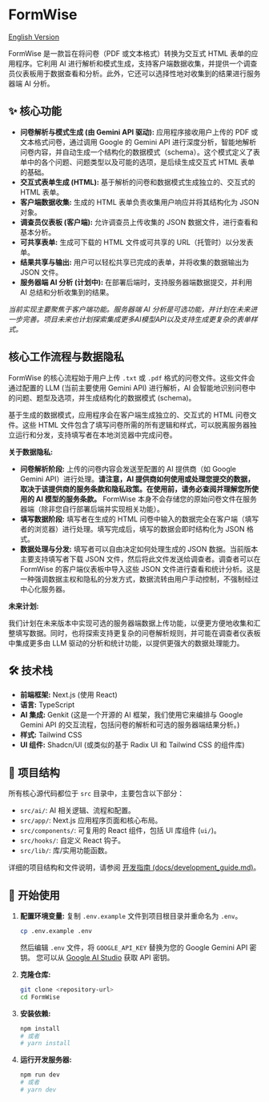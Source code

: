 # FormWise

[English Version](README.md)

FormWise 是一款旨在将问卷（PDF 或文本格式）转换为交互式 HTML 表单的应用程序。它利用 AI 进行解析和模式生成，支持客户端数据收集，并提供一个调查员仪表板用于数据查看和分析。此外，它还可以选择性地对收集到的结果进行服务器端 AI 分析。

## ✨ 核心功能

-   **问卷解析与模式生成 (由 Gemini API 驱动):** 应用程序接收用户上传的 PDF 或文本格式问卷，通过调用 Google 的 Gemini API 进行深度分析，智能地解析问卷内容，并自动生成一个结构化的数据模式（schema）。这个模式定义了表单中的各个问题、问题类型以及可能的选项，是后续生成交互式 HTML 表单的基础。
-   **交互式表单生成 (HTML):** 基于解析的问卷和数据模式生成独立的、交互式的 HTML 表单。
-   **客户端数据收集:** 生成的 HTML 表单负责收集用户响应并将其结构化为 JSON 对象。
-   **调查员仪表板 (客户端):** 允许调查员上传收集的 JSON 数据文件，进行查看和基本分析。
-   **可共享表单:** 生成可下载的 HTML 文件或可共享的 URL（托管时）以分发表单。
-   **结果共享与输出:** 用户可以轻松共享已完成的表单，并将收集的数据输出为 JSON 文件。
-   **服务器端 AI 分析 (计划中):** 在部署后端时，支持服务器端数据提交，并利用 AI 总结和分析收集到的结果。

*当前实现主要聚焦于客户端功能。服务器端 AI 分析是可选功能，并计划在未来进一步完善。项目未来也计划探索集成更多AI模型API以及支持生成更复杂的表单样式。*

## 核心工作流程与数据隐私

FormWise 的核心流程始于用户上传 `.txt` 或 `.pdf` 格式的问卷文件。这些文件会通过配置的 LLM (当前主要使用 Gemini API) 进行解析，AI 会智能地识别问卷中的问题、题型及选项，并生成结构化的数据模式 (schema)。

基于生成的数据模式，应用程序会在客户端生成独立的、交互式的 HTML 问卷文件。这些 HTML 文件包含了填写问卷所需的所有逻辑和样式，可以脱离服务器独立运行和分发，支持填写者在本地浏览器中完成问卷。

**关于数据隐私:**

*   **问卷解析阶段:** 上传的问卷内容会发送至配置的 AI 提供商（如 Google Gemini API）进行处理。**请注意，AI 提供商如何使用或处理您提交的数据，取决于该提供商的服务条款和隐私政策。在使用前，请务必查阅并理解您所使用的 AI 模型的服务条款。** FormWise 本身不会存储您的原始问卷文件在服务器端（除非您自行部署后端并实现相关功能）。
*   **填写数据阶段:** 填写者在生成的 HTML 问卷中输入的数据完全在客户端（填写者的浏览器）进行处理。填写完成后，填写的数据会即时结构化为 JSON 格式。
*   **数据处理与分发:** 填写者可以自由决定如何处理生成的 JSON 数据。当前版本主要支持填写者下载 JSON 文件，然后将此文件发送给调查者。调查者可以在 FormWise 的客户端仪表板中导入这些 JSON 文件进行查看和统计分析。这是一种强调数据主权和隐私的分发方式，数据流转由用户手动控制，不强制经过中心化服务器。

**未来计划:**

我们计划在未来版本中实现可选的服务器端数据上传功能，以便更方便地收集和汇整填写数据。同时，也将探索支持更复杂的问卷解析规则，并可能在调查者仪表板中集成更多由 LLM 驱动的分析和统计功能，以提供更强大的数据处理能力。

## 🛠️ 技术栈

-   **前端框架:** Next.js (使用 React)
-   **语言:** TypeScript
-   **AI 集成:** Genkit (这是一个开源的 AI 框架，我们使用它来编排与 Google Gemini API 的交互流程，包括问卷的解析和可选的服务器端结果分析。)
-   **样式:** Tailwind CSS
-   **UI 组件:** Shadcn/UI (或类似的基于 Radix UI 和 Tailwind CSS 的组件库)

## 📂 项目结构

所有核心源代码都位于 `src` 目录中，主要包含以下部分：

-   `src/ai/`: AI 相关逻辑、流程和配置。
-   `src/app/`: Next.js 应用程序页面和核心布局。
-   `src/components/`: 可复用的 React 组件，包括 UI 库组件 (`ui/`)。
-   `src/hooks/`: 自定义 React 钩子。
-   `src/lib/`: 库/实用功能函数。

详细的项目结构和文件说明，请参阅 [开发指南 (docs/development_guide.md)](docs/development_guide.md)。

## 🚀 开始使用

1.  **配置环境变量:**
    复制 `.env.example` 文件到项目根目录并重命名为 `.env`。
    ```bash
    cp .env.example .env
    ```
    然后编辑 `.env` 文件，将 `GOOGLE_API_KEY` 替换为您的 Google Gemini API 密钥。
    您可以从 [Google AI Studio](https://aistudio.google.com/apikey) 获取 API 密钥。

2.  **克隆仓库:**
    ```bash
    git clone <repository-url>
    cd FormWise
    ```
3.  **安装依赖:**
    ```bash
    npm install
    # 或者
    # yarn install
    ```
4.  **运行开发服务器:**
    ```bash
    npm run dev
    # 或者
    # yarn dev
    ```
